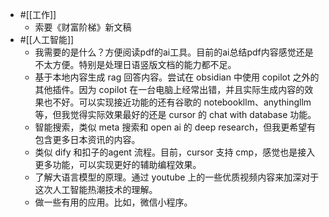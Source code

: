 - #[[工作]]
    - 索要《财富阶梯》新文稿
- #[[人工智能]]
    - 我需要的是什么？方便阅读pdf的ai工具。目前的ai总结pdf内容感觉还是不太方便。特别是处理日语竖版文档的能力都不足。
    - 基于本地内容生成 rag 回答内容。尝试在 obsidian 中使用 copilot 之外的其他插件。因为 copilot 在一台电脑上经常出错，并且实际生成内容的效果也不好。可以实现接近功能的还有谷歌的 notebookllm、anythingllm等，但我觉得实际效果最好的还是 cursor 的 chat with database 功能。
    - 智能搜索，类似 meta 搜索和 open ai 的 deep research，但我更希望有包含更多日本资讯的内容。
    - 类似 dify 和扣子的agent 流程。目前，cursor 支持 cmp，感觉也是接入更多功能，可以实现更好的辅助编程效果。
    - 了解大语言模型的原理。通过 youtube 上的一些优质视频内容来加深对于这次人工智能热潮技术的理解。
    - 做一些有用的应用。比如，微信小程序。
